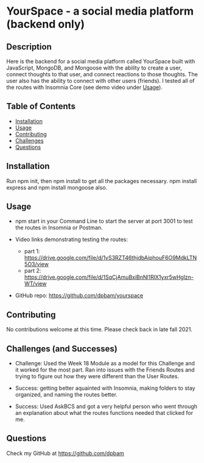 # YourSpace - a social media platform (backend only)

## Description

Here is the backend for a social media platform called YourSpace built with JavaScript, MongoDB, and Mongoose with the ability to create a user, connect thoughts to that user, and connect reactions to those thoughts. The user also has the ability to connect with other users (friends). I tested all of the routes with Insomnia Core (see demo video under [Usage](#usage)).

## Table of Contents

- [Installation](#installation)
- [Usage](#usage)
- [Contributing](#contributing)
- [Challenges](#challenges)
- [Questions](#questions)

## Installation

Run npm init, then npm install to get all the packages necessary. npm install express and npm install mongoose also.

## Usage

- npm start in your Command Line to start the server at port 3001 to test the routes in Insomnia or Postman.

- Video links demonstrating testing the routes:

  - part 1: https://drive.google.com/file/d/1vS3RZT46thjdbAiphouF6O9MdkLTN5O3/view
  - part 2: https://drive.google.com/file/d/1SqCjAmuBxiBnNl1RlX1yxr5wHglzn-WT/view

- GitHub repo: https://github.com/dpbam/yourspace

## Contributing

No contributions welcome at this time. Please check back in late fall 2021.

## Challenges (and Successes)

- Challenge: Used the Week 18 Module as a model for this Challenge and it worked for the most part. Ran into issues with the Friends Routes and trying to figure out how they were different than the User Routes.

- Success: getting better aquainted with Insomnia, making folders to stay organized, and naming the routes better.

- Success: Used AskBCS and got a very helpful person who went through an explanation about what the routes functions needed that clicked for me.

## Questions

Check my GitHub at https://github.com/dpbam
